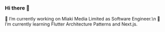 ### Hi there 👋



🔭 I’m currently working on Miaki Media Limited as Software Engineer.\n
🌱 I’m currently learning Flutter Architecture Patterns and Next.js.
<!--
**kaneki666/kaneki666** is a ✨ _special_ ✨ repository because its `README.md` (this file) appears on your GitHub profile.

Here are some ideas to get you started:- 👯 I’m looking to collaborate on ...
- 🤔 I’m looking for help with ...
- 💬 Ask me about ...
- 📫 How to reach me: ...
- 😄 Pronouns: ...
- ⚡ Fun fact: ...
-->
